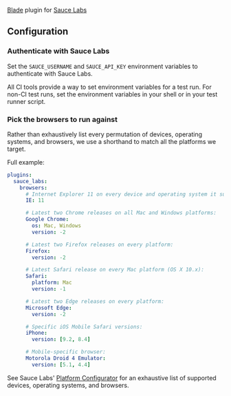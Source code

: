 [Blade](https://github.com/javan/blade) plugin for [Sauce Labs](https://saucelabs.com/)

## Configuration

### Authenticate with Sauce Labs

Set the `SAUCE_USERNAME` and `SAUCE_API_KEY` environment variables to authenticate with Sauce Labs.

All CI tools provide a way to set environment variables for a test run. For non-CI test runs, set the environment variables in your shell or in your test runner script.

### Pick the browsers to run against

Rather than exhaustively list every permutation of devices, operating systems,
and browsers, we use a shorthand to match all the platforms we target.

Full example:
```yaml
plugins:
  sauce_labs:
    browsers:
      # Internet Explorer 11 on every device and operating system it supports.
      IE: 11

      # Latest two Chrome releases on all Mac and Windows platforms:
      Google Chrome:
        os: Mac, Windows
        version: -2

      # Latest two Firefox releases on every platform:
      Firefox:
        version: -2

      # Latest Safari release on every Mac platform (OS X 10.x):
      Safari:
        platform: Mac
        version: -1

      # Latest two Edge releases on every platform:
      Microsoft Edge:
        version: -2

      # Specific iOS Mobile Safari versions:
      iPhone:
        version: [9.2, 8.4]

      # Mobile-specific browser:
      Motorola Droid 4 Emulator:
        version: [5.1, 4.4]
```

See Sauce Labs' [Platform Configurator](https://wiki.saucelabs.com/display/DOCS/Platform+Configurator) for an exhaustive list of supported devices, operating systems, and browsers.
